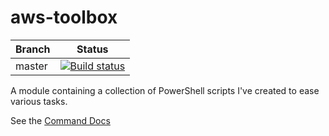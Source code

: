 # aws-toolbox

|Branch|Status|
|------|------|
|master|[![Build status](https://ci.appveyor.com/api/projects/status/t6p8w8pfvy2emlr9?svg=true)](https://ci.appveyor.com/project/fireflycons/aws-toolbox/branch/master)|


A module containing a collection of PowerShell scripts I've created to ease various tasks.

See the [Command Docs](https://github.com/fireflycons/aws-toolbox/tree/master/docs/en-US/aws-toolbox.md)